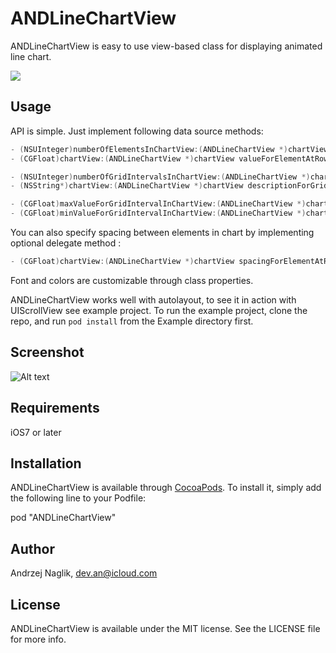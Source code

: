 # ANDLineChartView

ANDLineChartView is easy to use view-based class for displaying animated line chart.

![](https://raw.github.com/anaglik/ANDLineChartView/master/example.gif)

## Usage

API is simple. Just implement following data source methods:

``` objective-c
- (NSUInteger)numberOfElementsInChartView:(ANDLineChartView *)chartView;
- (CGFloat)chartView:(ANDLineChartView *)chartView valueForElementAtRow:(NSUInteger)row;

- (NSUInteger)numberOfGridIntervalsInChartView:(ANDLineChartView *)chartView;
- (NSString*)chartView:(ANDLineChartView *)chartView descriptionForGridIntervalValue:(CGFloat)interval;

- (CGFloat)maxValueForGridIntervalInChartView:(ANDLineChartView *)chartView;
- (CGFloat)minValueForGridIntervalInChartView:(ANDLineChartView *)chartView;
```

You can also specify spacing between elements in chart by implementing optional delegate method :
``` objective-c
- (CGFloat)chartView:(ANDLineChartView *)chartView spacingForElementAtRow:(NSUInteger)row
```
Font and colors are customizable through class properties.

ANDLineChartView works well with autolayout, to see it in action with UIScrollView see example project.
To run the example project, clone the repo, and run `pod install` from the Example directory first.

## Screenshot

![Alt text](https://raw.github.com/anaglik/ANDLineChartView/master/screen1.png)

## Requirements

iOS7 or later

## Installation

ANDLineChartView is available through [CocoaPods](http://cocoapods.org). To install
it, simply add the following line to your Podfile:

pod "ANDLineChartView"

## Author

Andrzej Naglik, dev.an@icloud.com

## License

ANDLineChartView is available under the MIT license. See the LICENSE file for more info.
